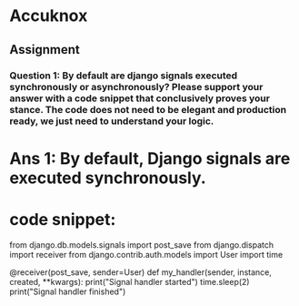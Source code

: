 # Accuknox
## Assignment

### Question 1: By default are django signals executed synchronously or asynchronously? Please support your answer with a code snippet that conclusively proves your stance. The code does not need to be elegant and production ready, we just need to understand your logic.

# Ans 1: By default, Django signals are executed synchronously.
# code snippet:
from django.db.models.signals import post_save
from django.dispatch import receiver
from django.contrib.auth.models import User
import time

@receiver(post_save, sender=User)
def my_handler(sender, instance, created, **kwargs):
    print("Signal handler started")
    time.sleep(2)  
    print("Signal handler finished")
 
    
